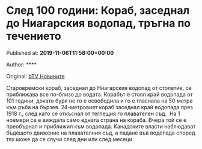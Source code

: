 
# След 100 години: Кораб, заседнал до Ниагарския водопад, тръгна по течението

Published at: **2019-11-06T11:58:00+00:00**

Author: ****

Original: [bTV Новините](https://btvnovinite.bg/lifestyle/liubopitno/sled-100-godini-korab-zasednal-do-niagarskija-vodopad-se-razdvizhi.html)

Старовремски кораб, заседнал до Ниагарския водопад от столетие, се приближава все по-близо до водата.
Корабът е стоял край водопада от 101 години, докато буря не го е освободила и го е тласнала на 50 метра към ръба на бързея.
24-метровият кораб заседнал край водопада през 1918 г., след като се откъснал от теглещия го плавателен съд. 
На 1 ноември се е виждала само едната страна на кораба. Вчера той се е преобърнал и приближил към водопада.
Канадските власти наблюдават бъдещото движение на плавателния съд, а падане във водопада според тях може да се случи след дни или след месеци.
